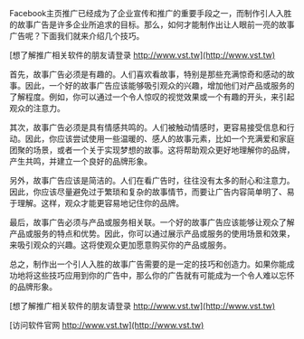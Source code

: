 Facebook主页推广已经成为了企业宣传和推广的重要手段之一，而制作引人入胜的故事广告是许多企业所追求的目标。那么，如何才能制作出让人眼前一亮的故事广告呢？下面我们就来介绍几个技巧。

[想了解推广相关软件的朋友请登录 http://www.vst.tw](http://www.vst.tw)

首先，故事广告必须是有趣的。人们喜欢看故事，特别是那些充满惊奇和感动的故事。因此，一个好的故事广告应该能够吸引观众的兴趣，增加他们对产品或服务的了解程度。例如，你可以通过一个令人惊叹的视觉效果或一个有趣的开头，来引起观众的注意力。

其次，故事广告必须是具有情感共鸣的。人们被触动情感时，更容易接受信息和行动。因此，你应该尝试使用一些温暖的、感人的故事元素，比如一个充满爱和家庭团聚的场景，或者一个关于实现梦想的故事。这将帮助观众更好地理解你的品牌，产生共鸣，并建立一个良好的品牌形象。

另外，故事广告应该是简洁的。人们在看广告时，往往没有太多的耐心和注意力。因此，你应该尽量避免过于繁琐和复杂的故事情节，而要让广告内容简单明了、易于理解。这样，观众才能更容易地记住你的品牌。

最后，故事广告必须与产品或服务相关联。一个好的故事广告应该能够让观众了解产品或服务的特点和优势。因此，你可以通过展示产品或服务的使用场景和效果，来吸引观众的兴趣。这将使观众更加愿意购买你的产品或服务。

总之，制作出一个引人入胜的故事广告需要的是一定的技巧和创造力。如果你能成功地将这些技巧应用到你的广告中，那么你的广告就有可能成为一个令人难以忘怀的品牌形象。

[想了解推广相关软件的朋友请登录 http://www.vst.tw](http://www.vst.tw)


[访问软件官网 http://www.vst.tw](http://www.vst.tw)
